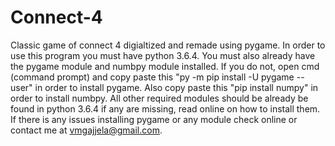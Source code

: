 # Connect-4
Classic game of connect 4 digialtized and remade using pygame.
In order to use this program you must have python 3.6.4.
You must also already have the pygame module and numbpy module installed.
If you do not, open cmd (command prompt) and copy paste this "py -m pip install -U pygame --user" in order to install pygame.
Also copy paste this "pip install numpy" in order to install numbpy.
All other required modules should be already be found in python 3.6.4 if any are missing, read online on how to install them.
If there is any issues installing pygame or any module check online or contact me at vmgajjela@gmail.com.
